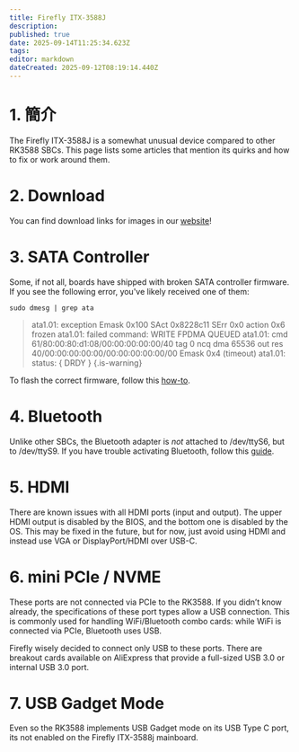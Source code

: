 ```yaml
---
title: Firefly ITX-3588J
description:
published: true
date: 2025-09-14T11:25:34.623Z
tags:
editor: markdown
dateCreated: 2025-09-12T08:19:14.440Z
---
```


# 1. 簡介

The Firefly ITX-3588J is a somewhat unusual device compared to other RK3588 SBCs. This page lists some articles that mention its quirks and how to fix or work around them.

# 2. Download

You can find download links for images in our [website](https://bredos.org/download.html)!

# 3. SATA Controller

Some, if not all, boards have shipped with broken SATA controller firmware.
If you see the following error, you've likely received one of them:

```
sudo dmesg | grep ata
```

> ata1.01: exception Emask 0x100 SAct 0x8228c11 SErr 0x0 action 0x6 frozen
> ata1.01: failed command: WRITE FPDMA QUEUED
> ata1.01: cmd 61/80:00:80:d1:08/00:00:00:00:00/40 tag 0 ncq dma 65536 out
> res 40/00:00:00:00:00/00:00:00:00:00/00 Emask 0x4 (timeout)
> ata1.01: status: { DRDY }
> {.is-warning}

To flash the correct firmware, follow this [how-to](/en/itx-3588j/sata-firmware-fix).

# 4. Bluetooth

Unlike other SBCs, the Bluetooth adapter is _not_ attached to /dev/ttyS6, but to /dev/ttyS9. If you have trouble activating Bluetooth, follow this [guide](/en/itx-3588j/Bluetooth-Fix).

# 5. HDMI

There are known issues with all HDMI ports (input and output). The upper HDMI output is disabled by the BIOS, and the bottom one is disabled by the OS. This may be fixed in the future, but for now, just avoid using HDMI and instead use VGA or DisplayPort/HDMI over USB-C.

# 6. mini PCIe / NVME

These ports are not connected via PCIe to the RK3588. If you didn’t know already, the specifications of these port types allow a USB connection. This is commonly used for handling WiFi/Bluetooth combo cards: while WiFi is connected via PCIe, Bluetooth uses USB.

Firefly wisely decided to connect only USB to these ports. There are breakout cards available on AliExpress that provide a full-sized USB 3.0 or internal USB 3.0 port.

# 7. USB Gadget Mode

Even so the RK3588 implements USB Gadget mode on its USB Type C port, its not enabled on the Firefly ITX-3588j mainboard.